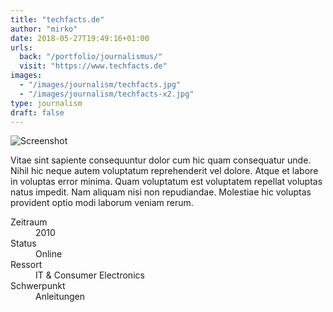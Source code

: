 ```yaml
---
title: "techfacts.de"
author: "mirko"
date: 2018-05-27T19:49:16+01:00
urls:
  back: "/portfolio/journalismus/"
  visit: "https://www.techfacts.de"
images:
  - "/images/journalism/techfacts.jpg"
  - "/images/journalism/techfacts-x2.jpg"
type: journalism
draft: false
---
```


![Screenshot](/images/journalism/techfacts-x2.jpg)

Vitae sint sapiente consequuntur dolor cum hic quam consequatur unde. Nihil hic neque autem voluptatum reprehenderit vel dolore. Atque et labore in voluptas error minima. Quam voluptatum est voluptatem repellat voluptas natus impedit. Nam aliquam nisi non repudiandae. Molestiae hic voluptas provident optio modi laborum veniam rerum.

<dl>
  <dt>Zeitraum</dt><dd>2010</dd>
  <dt>Status</dt><dd>Online</dd>
  <dt>Ressort</dt><dd>IT & Consumer Electronics</dd>
  <dt>Schwerpunkt</dt><dd>Anleitungen</dd>
</dl>